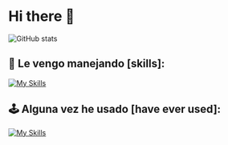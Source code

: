 # Hi there 👋

![GitHub stats](https://github-readme-streak-stats.herokuapp.com/?user=chamale-rac&layout=compact&theme=dark) 

## 🚗 Le vengo manejando [skills]:
[![My Skills](https://skillicons.dev/icons?i=js,html,css,git,postgres,py,raspberrypi,react,stackoverflow,vscode,bash,latex,md,nodejs,vite)](https://skillicons.dev)

## 🕹️ Alguna vez he usado [have ever used]:
[![My Skills](https://skillicons.dev/icons?i=androidstudio,aws,blender,bootstrap,c,cs,cpp,codepen,flask,eclipse,express,figma,firebase,java,kotlin,linux,materialui,mongodb,netlify,replit,unity,threejs,tailwind,github)](https://skillicons.dev)
